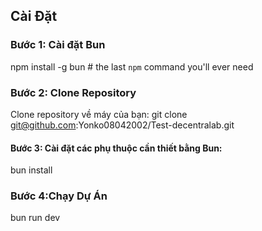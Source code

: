 ## Cài Đặt

### Bước 1: Cài đặt Bun

npm install -g bun # the last `npm` command you'll ever need

### Bước 2: Clone Repository

Clone repository về máy của bạn:
git clone git@github.com:Yonko08042002/Test-decentralab.git

#### Bước 3: Cài đặt các phụ thuộc cần thiết bằng Bun:

bun install

### Bước 4:Chạy Dự Án

bun run dev
